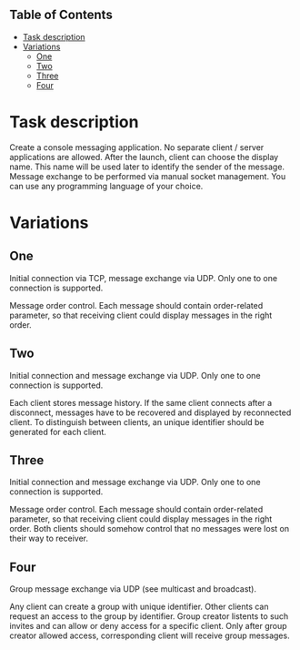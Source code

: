 ## Table of Contents

- [Task description](#Task-description)
- [Variations](#Variations)
  - [One](#One)
  - [Two](#Two)
  - [Three](#Three)
  - [Four](#Four)

# Task description

Create a console messaging application. No separate client / server applications are allowed. After the launch, client can choose the display name. This name will be used later to identify the sender of the message. Message exchange to be performed via manual socket management. You can use any programming language of your choice.


# Variations

## One
Initial connection via TCP, message exchange via UDP. Only one to one connection is supported.

Message order control. Each message should contain order-related parameter, so that receiving client could display messages in the right order.

## Two
Initial connection and message exchange via UDP. Only one to one connection is supported.

Each client stores message history. If the same client connects after a disconnect, messages have to be recovered and displayed by reconnected client. To distinguish between clients, an unique identifier should be generated for each client.

## Three
Initial connection and message exchange via UDP. Only one to one connection is supported.

Message order control. Each message should contain order-related parameter, so that receiving client could display messages in the right order. Both clients should somehow control that no messages were lost on their way to receiver.

## Four
Group message exchange via UDP (see multicast and broadcast).

Any client can create a group with unique identifier. Other clients can request an access to the group by identifier. Group creator listents to such invites and can allow or deny access for a specific client. Only after group creator allowed access, corresponding client will receive group messages.
